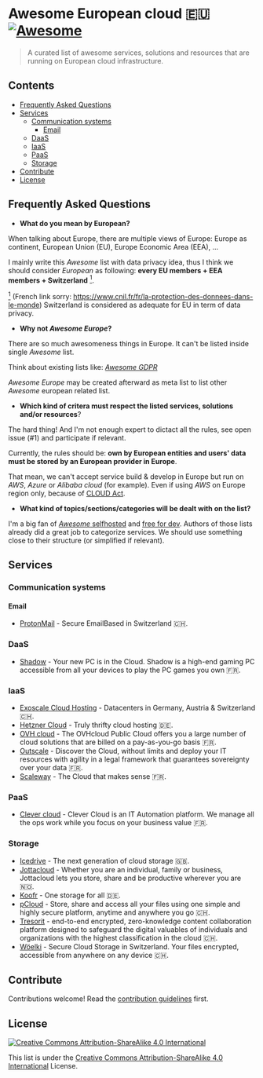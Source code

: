 # Awesome European cloud :eu: [![Awesome](https://awesome.re/badge.svg)](https://awesome.re)

> A curated list of awesome services, solutions and resources that are running on European cloud infrastructure.

## Contents

- [Frequently Asked Questions](#frequently-asked-questions)
- [Services](#services)
  - [Communication systems](#communication-systems)
    - [Email](#email)
  - [DaaS](#daas)
  - [IaaS](#iaas)
  - [PaaS](#paas)
  - [Storage](#storage)
- [Contribute](#contribute)
- [License](#license)

## Frequently Asked Questions

- **What do you mean by European?**

When talking about Europe, there are multiple views of Europe: Europe as continent, European Union (EU), Europe Economic Area (EEA), ...

I mainly write this _Awesome_ list with data privacy idea, thus I think we should consider _European_ as following: **every EU members + EEA members + Switzerland** <a href="#note1" id="note1ref"><sup>1</sup></a>.

<a id="note1" href="#note1ref"><sup>1</sup></a> (French link sorry: https://www.cnil.fr/fr/la-protection-des-donnees-dans-le-monde) Switzerland is considered as adequate for EU in term of data privacy.

- **Why not _Awesome Europe_?**

There are so much awesomeness things in Europe. It can't be listed inside single _Awesome_ list.

Think about existing lists like: [_Awesome GDPR_](https://github.com/bakke92/awesome-gdpr)

_Awesome Europe_ may be created afterward as meta list to list other _Awesome_ european related list.

- **Which kind of critera must respect the listed services, solutions and/or resources**?

The hard thing! And I'm not enough expert to dictact all the rules, see open issue (#1) and participate if relevant.

Currently, the rules should be: **own by European entities and users' data must be stored by an European provider in Europe**.

That mean, we can't accept service build & develop in Europe but run on _AWS_, _Azure_ or _Alibaba cloud_ (for example). Even if using _AWS_ on Europe region only, because of [CLOUD Act](https://en.wikipedia.org/wiki/CLOUD_Act).

- **What kind of topics/sections/categories will be dealt with on the list?**

I'm a big fan of [_Awesome_ selfhosted](https://github.com/awesome-selfhosted/awesome-selfhosted) and [free for dev](https://github.com/ripienaar/free-for-dev). Authors of those lists already did a great job to categorize services. We should use something close to their structure (or simplified if relevant).

## Services

### Communication systems

#### Email

- [ProtonMail](https://protonmail.com/) - Secure EmailBased in Switzerland :switzerland:.

### DaaS

- [Shadow](https://shadow.tech/) - Your new PC is in the Cloud. Shadow is a high-end gaming PC accessible from all your devices to play the PC games you own :fr:.

### IaaS

- [Exoscale Cloud Hosting](https://www.exoscale.com/) - Datacenters in Germany, Austria & Switzerland :switzerland:.
- [Hetzner Cloud](https://www.hetzner.com/cloud/) - Truly thrifty cloud hosting :de:.
- [OVH cloud](https://www.ovhcloud.com/en-ie/public-cloud/) - The OVHcloud Public Cloud offers you a large number of cloud solutions that are billed on a pay-as-you-go basis :fr:.
- [Outscale](https://en.outscale.com/) - Discover the Cloud, without limits and deploy your IT resources with agility in a legal framework that guarantees sovereignty over your data :fr:.
- [Scaleway](https://www.scaleway.com/) - The Cloud that makes sense :fr:.

### PaaS

- [Clever cloud](https://www.clever-cloud.com/) - Clever Cloud is an IT Automation platform. We manage all the ops work while you focus on your business value :fr:.

### Storage

- [Icedrive](https://icedrive.net/) - The next generation of cloud storage :uk:.
- [Jottacloud](https://www.jottacloud.com/) - Whether you are an individual, family or business, Jottacloud lets you store, share and be productive wherever you are :norway:.
- [Koofr](https://koofr.eu/) - One storage for all :de:.
- [pCloud](https://www.pcloud.com/eu) - Store, share and access all your files using one simple and highly secure platform, anytime and anywhere you go :switzerland:.
- [Tresorit](https://tresorit.com/) - end-to-end encrypted, zero-knowledge content collaboration platform designed to safeguard the digital valuables of individuals and organizations with the highest classification in the cloud :switzerland:.
- [Wöelki](https://woelkli.com/) - Secure Cloud Storage in Switzerland. Your files encrypted, accessible from anywhere on any device :switzerland:.

## Contribute

Contributions welcome! Read the [contribution guidelines](contributing.md) first.

## License

[![Creative Commons Attribution-ShareAlike 4.0 International](https://licensebuttons.net/l/by-sa/4.0/88x31.png)](http://creativecommons.org/licenses/by-sa/4.0/)

This list is under the [Creative Commons Attribution-ShareAlike 4.0 International](LICENSE) License.
